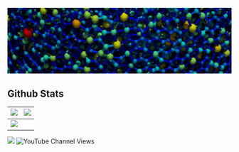 ![Banner](https://github.com/ArashRabbani/ArashRabbani/blob/main/bk.jpg)

 
## Github Stats

<img src="https://github-readme-stats.vercel.app/api?username=ArashRabbani&&show_icons=true&count_private=true&theme=github_dark">|<img src="https://github-readme-streak-stats.herokuapp.com/?user=ArashRabbani&theme=blueberry_duo"/>
|---|---|
<img src="https://github-readme-stats.vercel.app/api/top-langs/?username=ArashRabbani&layout=compact&theme=github_dark"/>|

![](https://img.shields.io/youtube/channel/subscribers/UCYFX9iGpHemve3LiRmFQSEw?style=social)
![YouTube Channel Views](https://img.shields.io/youtube/channel/views/UCYFX9iGpHemve3LiRmFQSEw?style=social)
